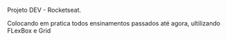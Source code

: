 Projeto DEV - Rocketseat.

Colocando em pratica todos ensinamentos passados até agora, ultilizando FLexBox e Grid
